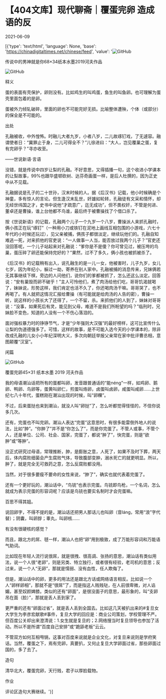 # 【404文库】现代聊斋｜覆蛋完卵 造成语的反

2021-06-09

[{'type': 'text/html', 'language': None, 'base': 'https://chinadigitaltimes.net/chinese/feed', 'value': '![GitHub](https://chinadigitaltimes.net/chinese/files/2021/06/image-1623253464010.png)

传说中的男神就是你68×34纸本水墨2019河夫作品

![GitHub](https://chinadigitaltimes.net/chinese/files/2021/06/image-1623253476772.png)

释义

蛋的表面有壳保护，卵则没有。比如鸡生的叫鸡蛋，鱼生的叫鱼卵。也可理解为蛋壳里面包着的是卵。

蛋被外力倾轧破碎，里面的卵也不可能完好无损。比喻整体遭殃，个体（或部分）的保全是不可能的。

出处

孔融被收，中外惶怖。时融儿大者九岁，小者八岁，二儿故琢钉戏，了无遽容。融谓使者日：“冀罪止于身，二儿可得全不？”儿徐进曰：“大人，岂见覆巢之蛋，复有完卵乎？”寻亦收至。

——世说新语·言语

没错，就是传说中四岁让梨的孔融。不好意思，又得插播一句，这个收进小学课本的让梨故事，99%也跟华盛顿砍树、达芬奇画蛋一样，是后人杜撰的，因为正史中从不见载。

孔融据说是孔子的二十世孙，汉末时候的人。据《后汉书》记载，他小时候确是个神童，多有惊人的言论。但生逢汉末乱世，奸雄如轮转，孔融徒有文采和情怀，却无经世纬国之才，史书中说他“才疏意广，迄无成功”，但不畏权奸，不管是何进、董卓还是曹操，谁上台他都不鸟谁，最后终于被曹操找了个借口杀了。

按《世说新语》的记载，孔融两个儿子一个九岁一个八岁，曹操派人来抓孔融时，俩小孩正在玩“琢钉”（一种用小刀或铁钉在泥地上画线互相包围的小游戏，六七十年代的小时候还玩过），见父亲被捕，俩孩子都很淡定，继续玩他们的。孔融自知难逃一死，对来抓他的官吏说：“一人做事一人当，能否放过我两个儿子？”官吏还没回答呢，一个儿子站起来对孔融说：“爹你是不是傻？你可曾见过，被压垮的鸟巢，蛋压碎了卵还能保持完好的？”果然，过不了多久，俩小孩也被抓被杀了。

《后汉书》的记载稍有出入，说孔融生的是一儿一女，他被害时，儿子九岁，女儿七岁，因为年纪小，躲过一劫，寄养在别人家中。孔融被捕的消息传来，兄妹俩若无其事继续下棋，旁边的人问他们，说你们的爹都被抓了，怎么还这么淡定。回答说：“安有巢毁而卵不破乎！”主人可怜他们，煮了肉汤给他们吃，哥哥饥渴就喝了，妹妹说，形势这样，我们肯定也活不久了，你还喝肉汤干嘛。哥哥哭了，也不再喝了。有人就把这情况汇报给曹操（有可能就是给肉汤的人告的密），曹操一听，说这样的小孩长大了还得了，一个不留，杀。来抓他们的人到了，妹妹对哥哥说：“没事，如果死后有灵，能见到父母，难道不是我们所盼望的吗？”临刑时，兄妹脸不变色，知道的人没有一个不伤心落泪的。

面对强权暴力时的铮铮节气，才是“少年强则大汉强”的最好榜样，这可比宣传什么让梨的伪道德强多了。可惜，这样的故事，是不可能入选今天的小学课本的，除非改成孔融的儿女小小年纪深明大义，多次向朝廷举报父亲常在家中批评曹丞相，意图颠覆“汉室”。

闲篇

![GitHub](https://chinadigitaltimes.net/chinese/files/2021/06/image-1623253489787.png)

覆蛋完卵45×31 纸本水墨 2019 河夫作品

我的母语潮汕话把所有的蛋都叫卵，发音跟普通话的“能néng”一样，如鸡卵、鹅卵、鸭卵、鸟卵等，蛋黄叫卵仁，煎蛋叫烙卵，卤蛋叫卤卵，咸蛋叫咸卵……上世纪七八十年代，蛋糕刚在潮汕出现的时候，叫“卵粿”。

不过，后来蛋挞也来到潮汕，就没人叫“卵挞”了，怎么听都觉得怪怪的，不信你说多几次。

还有，完蛋也不叫完卵。潮汕人表达“完蛋”这意思时，有很多能雷倒外地人的说法，比如“肿”。“你肿了”并不是“你怎么了”，而是你完蛋了。不管人或事，不管个人，还是单位、公司、社会、国家，完蛋了，都说“肿了”，快完蛋，则是“欲肿”或“等肿”。

没正式研究过母语，常理推断，肿，是膨胀之意，人死了，如果不及时下葬，两天后，体内腐败细菌会产生腐败气体，导致腹部变肿，溺水死亡的就更明显。所以，肿了，就是完全无可救药之意，怎么反腐败都没用。

当然，对于很多要瘦不要命的女性来说，“肿了”，确实也就代表着完蛋了。

还有一个更好玩的，潮汕话中，“鸟铳”也表示完蛋。鸟铳即鸟枪，一个名词，怎么就成为表示完蛋的形容词呢？应该是鸟铳也要实名制时才会完蛋嘛。

百思不得其姐。

说回卵字，不得不提的是，潮汕话还把男人那话儿也叫卵（音láng，常用“浪”字代替）；阴囊，叫卵脬；睾丸，叫卵核……

有没有很硬核的感觉？

而且，跟北方的屌、毬一样，潮汕人也把“卵”用到极致，成了万能形容词和万能语气助词。

比如现在年轻人流行说很屌，就是很拽、很高调、张扬的意思，潮汕话有类似用法，说一个人很“老卵”，则是另类、特立独行，或者很有经验，老司机的意思；反过来，说一个人“无卵”，那就是懦弱、没有血性，任人欺侮了。

但是，潮汕话中的卵，更多的用法还是跟北方话或网络语言相反。比如说一个人“卵样卵相”，那就不是“很屌”了，而是指这人贱贱哒，在人前很卑微，对人谄媚，甚至奴颜婢膝。类似的还有“卵面”，是很没面子的意思，最形象的，叫“支卵吊在面（脸）”，那就是丢人丢到家了。

更严重的还有“卵面过省”，就是丢人丢到全国去。比如这几天被扒出来的#复旦女大学生为李彦宏献歌#事件，复旦大学的回应是：商业公司策划，学校管理不严。但百度公关却出来澄清说：1.女生就是复旦的；2.网络搜当时复旦领导也参加了活动。所以不是所谓“百度自己安排”或“跪舔老板”云云。

不管双方如何互相甩锅，这事对百度来说就是企业文化，对复旦来说则是学府笑话。当然，覆蛋之下，焉有完卵，真要扒，又何止复旦大学卵面过省，那些卵面过国的，多了去了。

造句

清华北大，覆蛋完卵，天行贱，君子以厚脸载物。

作业

评论区造句大赛继续。'}]